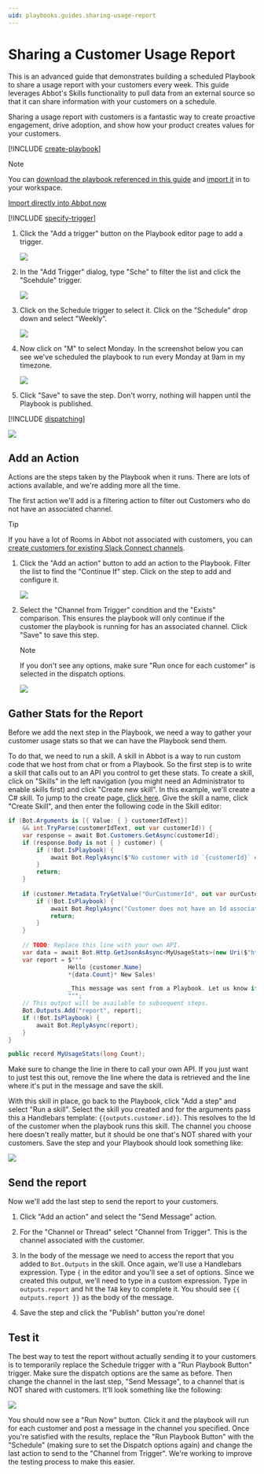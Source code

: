```yaml
---
uid: playbooks.guides.sharing-usage-report
---
```


# Sharing a Customer Usage Report

This is an advanced guide that demonstrates building a scheduled Playbook to share a usage report with your customers every week. This guide leverages Abbot's Skills functionality to pull data from an external source so that it can share information with your customers on a schedule.

Sharing a usage report with customers is a fantastic way to create proactive engagement, drive adoption, and show how your product creates values for your customers.

[!INCLUDE [create-playbook](../../../includes/create-playbook.md)]

> [!NOTE]
> You can <a href="/public/playbooks/playbook.customer-usage-report.json" download>download the playbook referenced in this guide</a> and [import it](xref:playbooks.import) in to your workspace.
> <div><a class="btn btn-secondary" href="https://app.ab.bot/playbooks/import#Input.Name=Customer%20Usage%20Report&Input.Description=Send%20a%20weekly%20usage%20report%20to%20every%20subscribed%20customer.&Input.DefinitionUrl=https://docs.ab.bot/public/playbooks/playbook.playbook.customer-usage-report.json" target="_blank"><i class="bi bi-cloud-upload"></i> Import directly into Abbot now</a></div>

[!INCLUDE [specify-trigger](../../../includes/specify-trigger.md)]

1. Click the "Add a trigger" button on the Playbook editor page to add a trigger.

    <img src="/public/images/articles/playbooks.guides.sharing-usage-report/playbook-builder-canvas.png">

2. In the "Add Trigger" dialog, type "Sche" to filter the list and click the "Scehdule" trigger.

    <img src="/public/images/articles/playbooks.guides.sharing-usage-report/add-trigger-panel.png">

3. Click on the Schedule trigger to select it. Click on the "Schedule" drop down and select "Weekly".

   <img src="/public/images/articles/playbooks.guides.sharing-usage-report/configure-schedule.png">

4. Now click on "M" to select Monday. In the screenshot below you can see we've scheduled the playbook to run every Monday at 9am in my timezone.

    <img src="/public/images/articles/playbooks.guides.sharing-usage-report/configure-schedule-day.png">

5. Click "Save" to save the step. Don't worry, nothing will happen until the Playbook is published.

[!INCLUDE [dispatching](../../../includes/dispatching.md)]

<img src="/public/images/articles/playbooks.guides.sharing-usage-report/dispatching.png">

## Add an Action

Actions are the steps taken by the Playbook when it runs. There are lots of actions available, and we're adding more all the time.

The first action we'll add is a filtering action to filter out Customers who do not have an associated channel.

> [!TIP]
> If you have a lot of Rooms in Abbot not associated with customers, you can [create customers for existing Slack Connect channels](xref:customers.bulk-create).

1. Click the "Add an action" button to add an action to the Playbook. Filter the list to find the "Continue If" step. Click on the step to add and configure it.

    <img src="/public/images/articles/playbooks.guides.sharing-usage-report/continue-if-step.png">

2. Select the "Channel from Trigger" condition and the "Exists" comparison. This ensures the playbook will only continue if the customer the playbook is running for has an associated channel. Click "Save" to save this step.

    > [!NOTE]
    > If you don't see any options, make sure "Run once for each customer" is selected in the dispatch options.

    <img src="/public/images/articles/playbooks.guides.sharing-usage-report/playbook-with-two-steps.png">

## Gather Stats for the Report

Before we add the next step in the Playbook, we need a way to gather your customer usage stats so that we can have the Playbook send them.

To do that, we need to run a skill. A skill in Abbot is a way to run custom code that we host from chat or from a Playbook. So the first step is to write a skill that calls out to an API you control to get these stats. To create a skill, click on "Skills" in the left navigation (you might need an Administrator to enable skills first) and click "Create new skill". In this example, we'll create a C# skill. To jump to the create page, [click here](https://app.ab.bot/skills/create/csharp). Give the skill a name, click "Create Skill", and then enter the following code in the Skill editor:

```csharp
if (Bot.Arguments is [{ Value: { } customerIdText}]
    && int.TryParse(customerIdText, out var customerId)) {
    var response = await Bot.Customers.GetAsync(customerId);
    if (response.Body is not { } customer) {
        if (!Bot.IsPlaybook) {
            await Bot.ReplyAsync($"No customer with id `{customerId}` exists.");
        }
        return;
    }
    
    if (customer.Metadata.TryGetValue("OurCustomerId", out var ourCustomerId)) {
        if (!Bot.IsPlaybook) {
            await Bot.ReplyAsync("Customer does not have an Id associated with usage stats in our system.");
            return;
        }
    }
    
    // TODO: Replace this line with your own API.
    var data = await Bot.Http.GetJsonAsAsync<MyUsageStats>(new Uri($"https://example.com/?customer={ourCustomerId}"));
    var report = $"""
                 Hello {customer.Name}
                 *{data.Count}* New Sales!

                 _This message was sent from a Playbook. Let us know if you’d like to opt out!_
                 """;
    // This output will be available to subsequent steps.
    Bot.Outputs.Add("report", report);
    if (!Bot.IsPlaybook) {
        await Bot.ReplyAsync(report);
    }
}

public record MyUsageStats(long Count);
```

Make sure to change the line in there to call your own API. If you just want to just test this out, remove the line where the data is retrieved and the line where it's put in the message and save the skill.

With this skill in place, go back to the Playbook, click "Add a step" and select "Run a skill". Select the skill you created and for the arguments pass this a Handlebars template: `{{outputs.customer.id}}`. This resolves to the Id of the customer when the playbook runs this skill. The channel you choose here doesn't really matter, but it should be one that's NOT shared with your customers. Save the step and your Playbook should look something like:

<img src="/public/images/articles/playbooks.guides.sharing-usage-report/run-skill-step.png">

## Send the report

Now we'll add the last step to send the report to your customers. 

1. Click "Add an action" and select the "Send Message" action.

2. For the "Channel or Thread" select "Channel from Trigger". This is the channel associated with the customer.

3. In the body of the message we need to access the report that you added to `Bot.Outputs` in the skill. Once again, we'll use a Handlebars expression. Type `{` in the editor and you'll see a set of options. Since we created this output, we'll need to type in a custom expression. Type in `outputs.report` and hit the `TAB` key to complete it. You should see `{{ outputs.report }}` as the body of the message.

4. Save the step and click the "Publish" button you're done!

## Test it

The best way to test the report without actually sending it to your customers is to temporarily replace the Schedule trigger with a "Run Playbook Button" trigger. Make sure the dispatch options are the same as before. Then change the channel in the last step, "Send Message", to a channel that is NOT shared with customers. It'll look something like the following:

<img src="/public/images/articles/playbooks.guides.sharing-usage-report/manual-trigger.png">

You should now see a "Run Now" button. Click it and the playbook will run for each customer and post a message in the channel you specified. Once you're satisfied with the results, replace the "Run Playbook Button" with the "Schedule" (making sure to set the Dispatch options again) and change the last action to send to the "Channel from Trigger". We're working to improve the testing process to make this easier.
